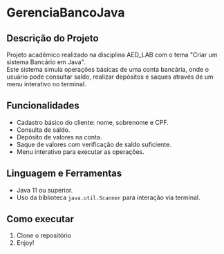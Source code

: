 # GerenciaBancoJava

## Descrição do Projeto
Projeto acadêmico realizado na disciplina AED_LAB com o tema "Criar um sistema Bancário em Java".  
Este sistema simula operações básicas de uma conta bancária, onde o usuário pode consultar saldo, realizar depósitos e saques através de um menu interativo no terminal.

## Funcionalidades
- Cadastro básico do cliente: nome, sobrenome e CPF.
- Consulta de saldo.
- Depósito de valores na conta.
- Saque de valores com verificação de saldo suficiente.
- Menu interativo para executar as operações.

## Linguagem e Ferramentas
- Java 11 ou superior.
- Uso da biblioteca `java.util.Scanner` para interação via terminal.

## Como executar
1. Clone o repositório
2. Enjoy!
